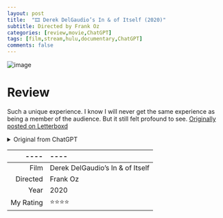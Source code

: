 ```yaml
---
layout: post
title:  "🎞️ Derek DelGaudio’s In & of Itself (2020)"
subtitle: Directed by Frank Oz
categories: [review,movie,ChatGPT]
tags: [film,stream,hulu,documentary,ChatGPT]
comments: false
---
```


![image](https://a.ltrbxd.com/resized/film-poster/6/0/5/8/3/8/605838-in-of-itself-0-230-0-345-crop.jpg)

# Review

Such a unique experience. I know I will never get the same experience as being a member of the audience. But it still felt profound to see.
[Originally posted on Letterboxd](https://letterboxd.com/nickbarrett/film/derek-delgaudios-in-of-itself/)

<details>
  <summary>Original from ChatGPT</summary>

## prompt
```
elaborate in a blog post about Derek DelGaudio’s In & of Itself (2020) from my quick thoughts "Such a unique experience. I know I will never get the same experience as being a member of the audience. But it still felt profound to see."
```
## response

```
Derek DelGaudio’s In & of Itself (2020) is a one-of-a-kind theatrical performance that blends magic, storytelling, and philosophy to create a truly unforgettable experience. The show has been praised for its thought-provoking and emotionally impactful storytelling, making it a must-see for anyone looking for something truly unique.

As you mention, being a member of the audience for In & of Itself is a truly unique experience. The show is designed to be highly interactive and personal, with Derek engaging the audience throughout the performance. The magic tricks that are performed are not just illusions, but serve as metaphors for deeper themes and ideas that are explored throughout the show.

One of the things that sets In & of Itself apart from other performances is its ability to evoke profound emotions. Throughout the show, Derek tells personal stories and explores universal themes such as identity, self-discovery, and the human condition. As the show progresses, the audience is taken on a journey that is both introspective and thought-provoking, leaving them with a new perspective on life.

In & of Itself is a true testament to the power of storytelling. The show is not just about the illusions, but about the deeper meaning behind the performance. The combination of magic and storytelling creates a truly immersive experience, making the audience feel as though they are a part of the show.

One of the most impressive aspects of In & of Itself is Derek’s ability to create a sense of intimacy with the audience. Despite the fact that the show is performed for hundreds of people, the audience still feels as though they are experiencing the show on a personal level. This is due in part to Derek’s engaging and genuine performance, as well as the highly interactive nature of the show.

In conclusion, Derek DelGaudio’s In & of Itself is a must-see for anyone looking for a truly unique and profound theatrical experience. The show’s blend of magic, storytelling, and philosophy creates a highly personal and emotionally impactful performance that will leave you with a new perspective on life. Although the experience of being a member of the audience cannot be replicated, the memories and emotions elicited by the performance will stay with you forever.
```

---
</details>


----|----
--: | :--
Film | Derek DelGaudio’s In & of Itself
Directed | Frank Oz
Year | 2020
My Rating | ⭐⭐⭐⭐

